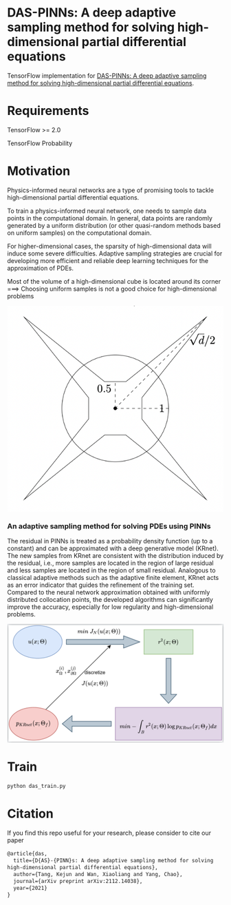 # DAS-PINNs:  A deep adaptive sampling method for solving high-dimensional partial differential equations


TensorFlow implementation for 
[DAS-PINNs: A deep adaptive sampling method for solving high-dimensional partial differential equations](https://arxiv.org/abs/2112.14038).


# Requirements

TensorFlow >= 2.0

TensorFlow Probability



# Motivation

Physics-informed neural networks are a type of promising tools to tackle high-dimensional partial differential equations.

To train a physics-informed neural network, one needs to sample data points in the computational domain. 
In general, data points are randomly generated by a uniform distribution (or other quasi-random methods based on uniform samples) on the computational domain. 

For higher-dimensional cases, the sparsity of high-dimensional data will induce some severe difficulties. 
Adaptive sampling strategies are crucial for developing more efficient and reliable deep learning techniques for the approximation of PDEs.

Most of the volume of a high-dimensional cube is located around its corner  ===>   Choosing uniform samples is not a good choice for high-dimensional problems

<img align="middle" src="./assets/hypercube.png" alt="uni_ngood" />



### An adaptive sampling method for solving PDEs using PINNs

The residual in PINNs is treated as a probability density function (up to a constant) and can be approximated with a deep generative model (KRnet). The new samples from KRnet are consistent with the distribution induced by the residual, i.e., more samples are located in the region of large residual and less samples are located in the region of small residual. Analogous to classical adaptive methods such as the adaptive finite element, KRnet acts as an error indicator that guides the refinement of the training set. Compared to the neural network approximation obtained with uniformly distributed collocation points, the developed algorithms can significantly improve the accuracy, especially for low regularity and high-dimensional problems. 

<img align="middle" src="./assets/framework.png" alt="das" />



# Train
```bash
python das_train.py
```



# Citation
If you find this repo useful for your research, please consider to cite our paper
```
@article{das,
  title={D{AS}-{PINN}s: A deep adaptive sampling method for solving high-dimensional partial differential equations},
  author={Tang, Kejun and Wan, Xiaoliang and Yang, Chao},
  journal={arXiv preprint arXiv:2112.14038},
  year={2021}
}
```
















